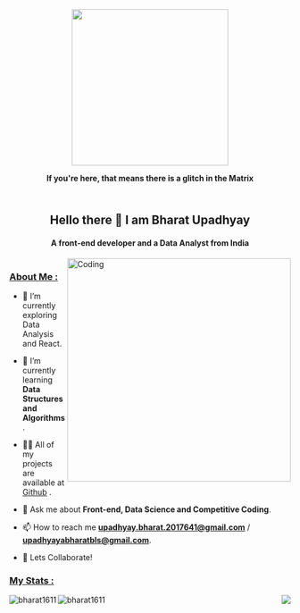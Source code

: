 
<div id = "header" align = "center">
  <img src = "https://media.giphy.com/media/128Ygie2wLdH5m/giphy.gif" width = "280" heoght = "280">
 </div>

 <p align = "center"><strong>If you're here, that means there is a glitch in the Matrix</strong></p>
 
 <div align = "center">
 <h2><br>
Hello there 👋 I am Bharat Upadhyay
</div>
<h4 align = "center"> A front-end developer and a Data Analyst from India</h4>

<img align = "right" alt = "Coding" width = "400" src = "https://media.giphy.com/media/jdPMeyv9rn0hZHh8n9/giphy.gif">
<p align = "left"><img src="https://komarev.com/ghpvc/?username=bharat1611&style=flat-square&color=blue" alt="" /> </p>

<h3 align ="left"><ins> About Me : </ins></h3>

- 🔭 I’m currently exploring Data Analysis and React.

- 🌱 I’m currently learning **Data Structures and Algorithms**.

- 👨‍💻 All of my projects are available at <a href="https://github.com/bharat1611">Github</a> .

- 💬 Ask me about **Front-end, Data Science and Competitive Coding**.

- 📫 How to reach me **upadhyay.bharat.2017641@gmail.com** / **upadhyayabharatbls@gmail.com**.

- 🤝 Lets Collaborate!

<h3 align = "left"><ins> My Stats :</ins></h3>

  
 <p><img src = "https://github-readme-stats.vercel.app/api/top-langs/?username=bharat1611&exclude_repo=Fraud-Detection---Insurance-Claims,bharat1611.github.io&layout=compact&theme=vision-friendly-dark" alt = "bharat1611" align = "left"></p>
  
<p><img align = "right" src = "https://github-readme-stats.vercel.app/api?username=bharat1611&show_icons=true&theme=radical" align = "center">

<img align = "center" src = "http://github-readme-streak-stats.herokuapp.com?user=bharat1611&theme=dark&background=000000" alt = "bharat1611"></p>
